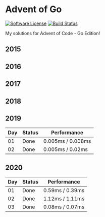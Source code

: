 # Advent of Go

[![Software License][badge-license]][license]
[![Build Status][badge-build]][build]

My solutions for Advent of Code - Go Edition!

## 2015

## 2016

## 2017

## 2018

## 2019

| Day | Status | Performance      |
|---- | ------ | ---------------- |
| 01  | Done  | 0.005ms / 0.008ms |
| 02  | Done  | 0.005ms / 0.02ms   |

## 2020

| Day | Status | Performance    |
|---- | ------ | -------------- |
| 01  | Done  | 0.59ms / 0.39ms |
| 02  | Done  | 1.12ms / 1.11ms |
| 03  | Done  | 0.08ms / 0.07ms |


[build]: https://github.com/jyggen/advent-of-go/actions
[license]: https://github.com/jyggen/advent-of-go/blob/main/LICENSE

[badge-build]: https://img.shields.io/github/workflow/status/jyggen/advent-of-go/Go/main.svg?style=flat-square
[badge-license]: https://img.shields.io/badge/license-MIT-brightgreen.svg?style=flat-square
